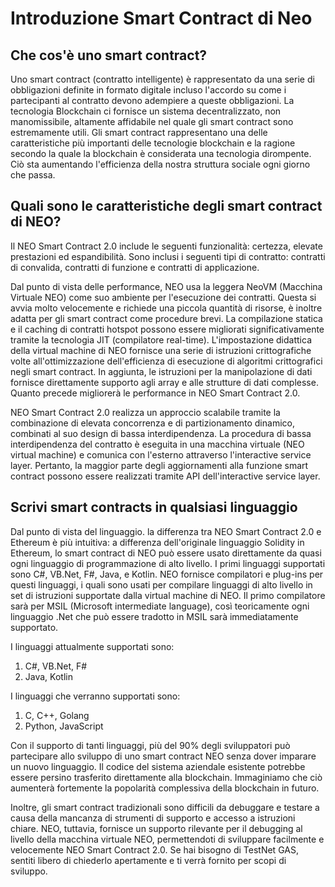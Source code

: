 # Introduzione Smart Contract di Neo

## Che cos'è uno smart contract?

Uno smart contract (contratto intelligente) è rappresentato da una serie di obbligazioni definite in formato digitale incluso l'accordo su come i partecipanti al contratto devono adempiere a queste obbligazioni. La tecnologia Blockchain ci fornisce un sistema decentralizzato, non manomissibile, altamente affidabile nel quale gli smart contract sono estremamente utili. Gli smart contract rappresentano una delle caratteristiche più importanti delle tecnologie blockchain e la ragione secondo la quale la blockchain è considerata una tecnologia dirompente. Ciò sta aumentando l'efficienza della nostra struttura sociale ogni giorno che passa. 

## Quali sono le caratteristiche degli smart contract di NEO?

Il NEO Smart Contract 2.0 include le seguenti funzionalità: certezza, elevate prestazioni ed espandibilità. Sono inclusi i seguenti tipi di contratto: contratti di convalida, contratti di funzione e contratti di applicazione.

Dal punto di vista delle performance, NEO usa la leggera NeoVM (Macchina Virtuale NEO) come suo ambiente per l'esecuzione dei contratti. Questa si avvia molto velocemente e richiede una piccola quantità di risorse, è inoltre adatta per gli smart contract come procedure brevi. La compilazione statica e il caching di contratti hotspot possono essere migliorati significativamente tramite la tecnologia JIT (compilatore real-time). L'impostazione didattica della virtual machine di NEO fornisce una serie di istruzioni crittografiche volte all'ottimizzazione dell'efficienza di esecuzione di algoritmi crittografici negli smart contract. In aggiunta, le istruzioni per la manipolazione di dati fornisce direttamente supporto agli array e alle strutture di dati complesse. Quanto precede migliorerà le performance in NEO Smart Contract 2.0.

NEO Smart Contract 2.0 realizza un approccio scalabile tramite la combinazione di elevata concorrenza e di partizionamento dinamico, combinati al suo design di bassa interdipendenza. La procedura di bassa interdipendenza del contratto è eseguita in una macchina virtuale (NEO virtual machine) e comunica con l'esterno attraverso l'interactive service layer. Pertanto, la maggior parte degli aggiornamenti alla funzione smart contract possono essere realizzati tramite API dell'interactive service layer.

## Scrivi smart contracts in qualsiasi linguaggio

Dal punto di vista del linguaggio. la differenza tra NEO Smart Contract 2.0 e Ethereum è più intuitiva: a differenza dell'originale linguaggio Solidity in Ethereum, lo smart contract di NEO può essere usato direttamente da quasi ogni linguaggio di programmazione di alto livello. I primi linguaggi supportati ​​sono C#, VB.Net, F#, Java, e Kotlin. NEO fornisce compilatori e plug-ins per questi linguaggi, i quali sono usati per compilare linguaggi di alto livello ​​in set di istruzioni supportate dalla virtual machine di NEO. Il primo compilatore sarà per MSIL (Microsoft intermediate language), così teoricamente ogni linguaggio .Net che può essere tradotto in MSIL sarà immediatamente supportato.

I linguaggi attualmente supportati sono:

1) C#, VB.Net, F#
2) Java, Kotlin

I linguaggi che verranno supportati sono:

1) C, C++, Golang
2) Python, JavaScript

Con il supporto di tanti linguaggi, più del 90% degli sviluppatori può partecipare allo sviluppo di uno smart contract NEO senza dover imparare un nuovo linguaggio. Il codice del sistema aziendale esistente potrebbe essere persino trasferito direttamente alla blockchain. Immaginiamo che ciò aumenterà fortemente la popolarità complessiva della blockchain in futuro.

Inoltre, gli smart contract tradizionali sono difficili da debuggare e testare a causa della mancanza di strumenti di supporto e accesso a istruzioni chiare. NEO, tuttavia, fornisce un supporto rilevante per il debugging al livello della macchina virtuale NEO, permettendoti di sviluppare facilmente e velocemente NEO Smart Contract 2.0. Se hai bisogno di TestNet GAS, sentiti libero di chiederlo apertamente e ti verrà fornito per scopi di sviluppo.
